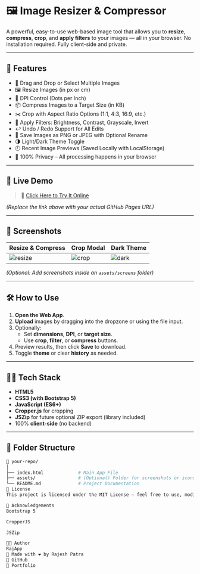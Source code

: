 # 🖼️ Image Resizer & Compressor

A powerful, easy-to-use web-based image tool that allows you to **resize**, **compress**, **crop**, and **apply filters** to your images — all in your browser. No installation required. Fully client-side and private.

---

## 🌟 Features

- 🔁 Drag and Drop or Select Multiple Images
- 🖼️ Resize Images (in px or cm)
- 📏 DPI Control (Dots per Inch)
- 📦 Compress Images to a Target Size (in KB)
- ✂️ Crop with Aspect Ratio Options (1:1, 4:3, 16:9, etc.)
- 🎨 Apply Filters: Brightness, Contrast, Grayscale, Invert
- ↩️ Undo / Redo Support for All Edits
- 💾 Save Images as PNG or JPEG with Optional Rename
- 🌗 Light/Dark Theme Toggle
- 🕘 Recent Image Previews (Saved Locally with LocalStorage)
- 🔐 100% Privacy – All processing happens in your browser

---

## 🚀 Live Demo

> 🔗 [Click Here to Try It Online](https://yourusername.github.io/image-resizer-compressor)

_(Replace the link above with your actual GitHub Pages URL)_

---

## 📸 Screenshots

| Resize & Compress | Crop Modal | Dark Theme |
|-------------------|------------|------------|
| ![resize](assets/screens/resize.png) | ![crop](assets/screens/crop.png) | ![dark](assets/screens/dark.png) |

_(Optional: Add screenshots inside an `assets/screens` folder)_

---

## 🛠️ How to Use

1. **Open the Web App**.
2. **Upload** images by dragging into the dropzone or using the file input.
3. Optionally:
   - Set **dimensions**, **DPI**, or **target size**.
   - Use **crop**, **filter**, or **compress** buttons.
4. Preview results, then click **Save** to download.
5. Toggle **theme** or clear **history** as needed.

---

## 🧑‍💻 Tech Stack

- **HTML5**
- **CSS3 (with Bootstrap 5)**
- **JavaScript (ES6+)**
- **Cropper.js** for cropping
- **JSZip** for future optional ZIP export (library included)
- 100% **client-side** (no backend)

---

## 📂 Folder Structure

```bash
📁 your-repo/
│
├── index.html             # Main App File
├── assets/                # (Optional) Folder for screenshots or icons
└── README.md              # Project Documentation
📄 License
This project is licensed under the MIT License — feel free to use, modify, and share it.

🙌 Acknowledgements
Bootstrap 5

CropperJS

JSZip

👨‍💻 Author
RajApp
📧 Made with ❤️ by Rajesh Patra
🔗 GitHub
🔗 Portfolio 


